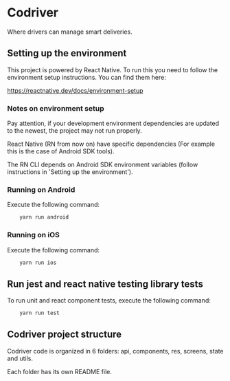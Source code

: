 # Codriver

Where drivers can manage smart deliveries.

## Setting up the environment

This project is powered by React Native. To run this you need to follow the environment setup instructions. You can find them here:

https://reactnative.dev/docs/environment-setup

### Notes on environment setup

Pay attention, if your development environment dependencies are updated to the newest, the project may not run properly.

React Native (RN from now on) have specific dependencies (For example this is the case of Android SDK tools).

The RN CLI depends on Android SDK environment variables (follow instructions in 'Setting up the environment').

### Running on Android

Execute the following command:

```bash
    yarn run android
```

### Running on iOS

Execute the following command:

```bash
    yarn run ios
```

## Run jest and react native testing library tests

To run unit and react component tests, execute the following command:

```bash
    yarn run test
```

## Codriver project structure

Codriver code is organized in 6 folders: api, components, res, screens, state and utils.

Each folder has its own README file.
